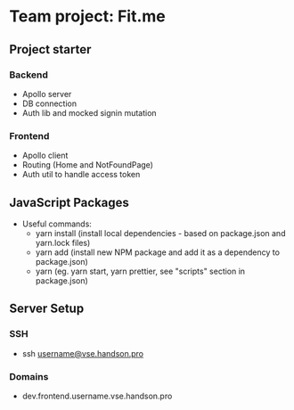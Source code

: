 # Team project: Fit.me 

## Project starter 
### Backend

- Apollo server
- DB connection
- Auth lib and mocked signin mutation

### Frontend

- Apollo client
- Routing (Home and NotFoundPage)
- Auth util to handle access token

## JavaScript Packages

- Useful commands:
  - yarn install (install local dependencies - based on package.json and yarn.lock files)
  - yarn add <package-name> (install new NPM package and add it as a dependency to package.json)
  - yarn <script-name> (eg. yarn start, yarn prettier, see "scripts" section in package.json)
  
## Server Setup
### SSH 

- ssh username@vse.handson.pro

### Domains

- dev.frontend.username.vse.handson.pro
